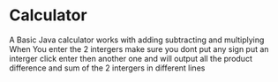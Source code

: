 # Calculator
A Basic Java calculator works with adding subtracting and multiplying 
When You enter the 2 intergers make sure you dont put any sign put an interger click enter then another one and will output all the product difference and sum of the 2 intergers in different lines
